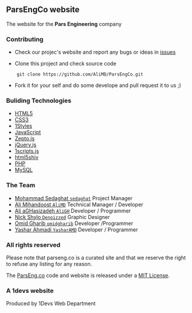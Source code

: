 ## ParsEngCo website
The website for the **Pars Engineering** company


### Contributing

* Check our projec's website and report any bugs or ideas in [issues](https://github.com/AliMD/ParsEngCo/issues)

* Clone this project and check source code
```
    git clone https://github.com/AliMD/ParsEngCo.git
```

* Fork it for your self and do some develope and pull request it to us ;)


### Buliding Technologies
* [HTML5](http://ali.md/wiki/html5)
* [CSS3](http://ali.md/css3ref)
* [1Styles](http://ali.md/1styles)
* [JavaScript](http://ali.md/wiki/javascript)
* [Zepto.js](http://ali.md/zepto.js)
* [jQuery.js](http://ali.md/jquery.js)
* [1scripts.js](http://ali.md/1scripts.js)
* [html5shiv](http://ali.md/html5shiv)
* [PHP](http://ali.md/php/)
* [MySQL](http://ali.md/wiki/mysql)


### The Team
* [Mohammad Sedaghat `sedaghat`](https://github.com/sedaghat) Project Manager
* [Ali Mihandoost `AliMD`](https://github.com/AliMD) Technical Manager / Developer
* [Ali aGHasizadeh `AliGH`](https://github.com/AliGH) Developer / Programmer
* [Nick Shylo `Denoizzed`](https://github.com/Denoizzed) Graphic Designer
* [Omid Gharib `omidgharib`](https://github.com/omidgharib) Developer /Programmer
* [Yashar Ahmadi `YasharAMD`](https://github.com/YasharAMD) Developer / Programmer

### All rights reserved ###
Please note that parseng.co is a curated site and that we reserve the right to refuse any listing for any reason.

The [ParsEng.co](http://parseng.co) code and website is released under a [MIT License](http://opensource.org/licenses/MIT).


### A 1devs website
Produced by 1Devs Web Department


